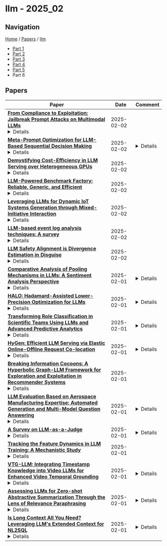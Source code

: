 # llm - 2025_02

## Navigation

[Home](https://lixin97.github.io/arXivRadar) / [Papers](https://lixin97.github.io/arXivRadar/papers) / [llm](https://lixin97.github.io/arXivRadar/papers/llm)

- [Part 1](papers_1.md)
- [Part 2](papers_2.md)
- [Part 3](papers_3.md)
- [Part 4](papers_4.md)
- [Part 5](papers_5.md)
- Part 6

## Papers

| **Paper** | **Date** | **Comment** |
| --- | --- | --- |
| **[From Compliance to Exploitation: Jailbreak Prompt Attacks on Multimodal LLMs](http://arxiv.org/abs/2502.00735v1)**<details>Large Language Models (LLMs) have seen widespread applications across various domains due to their growing ability to process diverse types of input data, including text, audio, image and video. While LLMs have demonstrated outstanding performance in understanding and generating contexts for different scenarios, they are vulnerable to prompt-based attacks, which are mostly via text input. In this paper, we introduce the first voice-based jailbreak attack against multimodal LLMs, termed as Flanking Attack, which can process different types of input simultaneously towards the multimodal LLMs. Our work is motivated by recent advancements in monolingual voice-driven large language models, which have introduced new attack surfaces beyond traditional text-based vulnerabilities for LLMs. To investigate these risks, we examine the frontier multimodal LLMs, which can be accessed via different types of inputs such as audio input, focusing on how adversarial prompts can bypass its defense mechanisms. We propose a novel strategy, in which the disallowed prompt is flanked by benign, narrative-driven prompts. It is integrated in the Flanking Attack which attempts to humanizes the interaction context and execute the attack through a fictional setting. To better evaluate the attack performance, we present a semi-automated self-assessment framework for policy violation detection. We demonstrate that Flank Attack is capable of manipulating state-of-the-art LLMs into generating misaligned and forbidden outputs, which achieves an average attack success rate ranging from 0.67 to 0.93 across seven forbidden scenarios. These findings highlight both the potency of prompt-based obfuscation in voice-enabled contexts and the limitations of current LLMs' moderation safeguards and the urgent need for advanced defense strategies to address the challenges posed by evolving, context-rich attacks.</details> | 2025-02-02 |  |
| **[Meta-Prompt Optimization for LLM-Based Sequential Decision Making](http://arxiv.org/abs/2502.00728v1)**<details>Large language models (LLMs) have recently been employed as agents to solve sequential decision-making tasks such as Bayesian optimization and multi-armed bandits (MAB). These works usually adopt an LLM for sequential action selection by providing it with a fixed, manually designed meta-prompt. However, numerous previous works have found that the prompt has a significant impact on the performance of the LLM, which calls for a method to automatically optimize the meta-prompt for LLM-based agents. Unfortunately, the non-stationarity in the reward observations during LLM-based sequential decision-making makes meta-prompt optimization highly challenging. To address this challenge, we draw inspirations from adversarial bandit algorithms, which are inherently capable of handling non-stationary reward observations. Building on this foundation, we propose our EXPonential-weight algorithm for prompt Optimization} (EXPO) to automatically optimize the task description and meta-instruction in the meta-prompt for LLM-based agents. We also extend EXPO to additionally optimize the exemplars (i.e., history of interactions) in the meta-prompt to further enhance the performance, hence introducing our EXPO-ES algorithm. We use extensive experiments to show that our algorithms significantly improve the performance of LLM-based sequential decision-making.</details> | 2025-02-02 | <details>Preprin</details> |
| **[Demystifying Cost-Efficiency in LLM Serving over Heterogeneous GPUs](http://arxiv.org/abs/2502.00722v1)**<details>Recent advancements in Large Language Models (LLMs) have led to increasingly diverse requests, accompanied with varying resource (compute and memory) demands to serve them. However, this in turn degrades the cost-efficiency of LLM serving as common practices primarily rely on homogeneous GPU resources. In response to this problem, this work conducts a thorough study about serving LLMs over heterogeneous GPU resources on cloud platforms. The rationale is that different GPU types exhibit distinct compute and memory characteristics, aligning well with the divergent resource demands of diverse requests. Particularly, through comprehensive benchmarking, we discover that the cost-efficiency of LLM serving can be substantially optimized by meticulously determining GPU composition, deployment configurations, and workload assignments. Subsequently, we design a scheduling algorithm via mixed-integer linear programming, aiming at deducing the most cost-efficient serving plan under the constraints of price budget and real-time GPU availability. Remarkably, our approach effectively outperforms homogeneous and heterogeneous baselines under a wide array of scenarios, covering diverse workload traces, varying GPU availablilities, and multi-model serving. This casts new light on more accessible and efficient LLM serving over heterogeneous cloud resources.</details> | 2025-02-02 |  |
| **[LLM-Powered Benchmark Factory: Reliable, Generic, and Efficient](http://arxiv.org/abs/2502.01683v1)**<details>The rapid advancement of large language models (LLMs) has led to a surge in both model supply and application demands. To facilitate effective matching between them, reliable, generic and efficient benchmark generators are widely needed. However, human annotators are constrained by inefficiency, and current LLM benchmark generators not only lack generalizability but also struggle with limited reliability, as they lack a comprehensive evaluation framework for validation and optimization. To fill this gap, we first propose an automated and unbiased evaluation framework, structured around four dimensions and ten criteria. Under this framework, we carefully analyze the advantages and weaknesses of directly prompting LLMs as generic benchmark generators. To enhance the reliability, we introduce a series of methods to address the identified weaknesses and integrate them as BenchMaker. Experiments across multiple LLMs and tasks confirm that BenchMaker achieves superior or comparable performance to human-annotated benchmarks on all metrics, highlighting its generalizability and reliability. More importantly, it delivers highly consistent evaluation results across 12 LLMs (0.967 Pearson correlation against MMLU-Pro), while taking only $0.005 and 0.38 minutes per sample.</details> | 2025-02-02 |  |
| **[Leveraging LLMs for Dynamic IoT Systems Generation through Mixed-Initiative Interaction](http://arxiv.org/abs/2502.00689v1)**<details>IoT systems face significant challenges in adapting to user needs, which are often under-specified and evolve with changing environmental contexts. To address these complexities, users should be able to explore possibilities, while IoT systems must learn and support users in the process of providing proper services, e.g., to serve novel experiences. The IoT-Together paradigm aims to meet this demand through the Mixed-Initiative Interaction (MII) paradigm that facilitates a collaborative synergy between users and IoT systems, enabling the co-creation of intelligent and adaptive solutions that are precisely aligned with user-defined goals. This work advances IoT-Together by integrating Large Language Models (LLMs) into its architecture. Our approach enables intelligent goal interpretation through a multi-pass dialogue framework and dynamic service generation at runtime according to user needs. To demonstrate the efficacy of our methodology, we design and implement the system in the context of a smart city tourism case study. We evaluate the system's performance using agent-based simulation and user studies. Results indicate efficient and accurate service identification and high adaptation quality. The empirical evidence indicates that the integration of Large Language Models (LLMs) into IoT architectures can significantly enhance the architectural adaptability of the system while ensuring real-world usability.</details> | 2025-02-02 |  |
| **[LLM-based event log analysis techniques: A survey](http://arxiv.org/abs/2502.00677v1)**<details>Event log analysis is an important task that security professionals undertake. Event logs record key information on activities that occur on computing devices, and due to the substantial number of events generated, they consume a large amount of time and resources to analyse. This demanding and repetitive task is also prone to errors. To address these concerns, researchers have developed automated techniques to improve the event log analysis process. Large Language Models (LLMs) have recently demonstrated the ability to successfully perform a wide range of tasks that individuals would usually partake in, to high standards, and at a pace and degree of complexity that outperform humans. Due to this, researchers are rapidly investigating the use of LLMs for event log analysis. This includes fine-tuning, Retrieval-Augmented Generation (RAG) and in-context learning, which affect performance. These works demonstrate good progress, yet there is a need to understand the developing body of knowledge, identify commonalities between works, and identify key challenges and potential solutions to further developments in this domain. This paper aims to survey LLM-based event log analysis techniques, providing readers with an in-depth overview of the domain, gaps identified in previous research, and concluding with potential avenues to explore in future.</details> | 2025-02-02 |  |
| **[LLM Safety Alignment is Divergence Estimation in Disguise](http://arxiv.org/abs/2502.00657v1)**<details>We propose a theoretical framework demonstrating that popular Large Language Model (LLM) alignment methods, including Reinforcement Learning from Human Feedback (RLHF) and alternatives, fundamentally function as divergence estimators between aligned (preferred or safe) and unaligned (less-preferred or harmful) distributions. This explains the separation phenomenon between safe and harmful prompts in the model hidden representation after alignment. Inspired by the theoretical results, we identify that some alignment methods are better than others in terms of separation and, introduce a new method, KLDO, and further demonstrate the implication of our theories. We advocate for compliance-refusal datasets over preference datasets to enhance safety alignment, supported by both theoretical reasoning and empirical evidence. Additionally, to quantify safety separation, we leverage a distance metric in the representation space and statistically validate its efficacy as a statistical significant indicator of LLM resilience against jailbreak attacks.</details> | 2025-02-02 |  |
| **[Comparative Analysis of Pooling Mechanisms in LLMs: A Sentiment Analysis Perspective](http://arxiv.org/abs/2411.14654v3)**<details>Large Language Models (LLMs) have revolutionized natural language processing (NLP) by delivering state-of-the-art performance across a variety of tasks. Among these, Transformer-based models like BERT and GPT rely on pooling layers to aggregate token-level embeddings into sentence-level representations. Common pooling mechanisms such as Mean, Max, and Weighted Sum play a pivotal role in this aggregation process. Despite their widespread use, the comparative performance of these strategies on different LLM architectures remains underexplored. To address this gap, this paper investigates the effects of these pooling mechanisms on two prominent LLM families -- BERT and GPT, in the context of sentence-level sentiment analysis. Comprehensive experiments reveal that each pooling mechanism exhibits unique strengths and weaknesses depending on the task's specific requirements. Our findings underline the importance of selecting pooling methods tailored to the demands of particular applications, prompting a re-evaluation of common assumptions regarding pooling operations. By offering actionable insights, this study contributes to the optimization of LLM-based models for downstream tasks.</details> | 2025-02-01 | <details>Accepted to ISMSI'25</details> |
| **[HALO: Hadamard-Assisted Lower-Precision Optimization for LLMs](http://arxiv.org/abs/2501.02625v2)**<details>Quantized training of Large Language Models (LLMs) remains an open challenge, as maintaining accuracy while performing all matrix multiplications in low precision has proven difficult. This is particularly the case when fine-tuning pre-trained models, which can have large weight and activation outlier values that make lower-precision optimization difficult. To address this, we present HALO, a novel quantization-aware training approach for Transformers that enables accurate and efficient low-precision training by combining 1) strategic placement of Hadamard rotations in both forward and backward passes, which mitigate outliers, 2) high-performance kernel support, and 3) FSDP integration for low-precision communication. Our approach ensures that all large matrix multiplications during the forward and backward passes are executed in lower precision. Applied to LLAMA-family models, HALO achieves near-full-precision-equivalent results during fine-tuning on various tasks, while delivering up to 1.41x end-to-end speedup for full fine-tuning on RTX 4090 GPUs. HALO efficiently supports both standard and parameterefficient fine-tuning (PEFT). Our results demonstrate the first practical approach to fully quantized LLM fine-tuning that maintains accuracy in 8-bit precision, while delivering performance benefits. Code is available at \url{https://github.com/IST-DASLab/HALO}.</details> | 2025-02-01 | <details>13 pages, 6 figur</details> |
| **[Transforming Role Classification in Scientific Teams Using LLMs and Advanced Predictive Analytics](http://arxiv.org/abs/2501.07267v2)**<details>Scientific team dynamics are critical in determining the nature and impact of research outputs. However, existing methods for classifying author roles based on self-reports and clustering lack comprehensive contextual analysis of contributions. Thus, we present a transformative approach to classifying author roles in scientific teams using advanced large language models (LLMs), which offers a more refined analysis compared to traditional clustering methods. Specifically, we seek to complement and enhance these traditional methods by utilizing open source and proprietary LLMs, such as GPT-4, Llama3 70B, Llama2 70B, and Mistral 7x8B, for role classification. Utilizing few-shot prompting, we categorize author roles and demonstrate that GPT-4 outperforms other models across multiple categories, surpassing traditional approaches such as XGBoost and BERT. Our methodology also includes building a predictive deep learning model using 10 features. By training this model on a dataset derived from the OpenAlex database, which provides detailed metadata on academic publications -- such as author-publication history, author affiliation, research topics, and citation counts -- we achieve an F1 score of 0.76, demonstrating robust classification of author roles.</details> | 2025-02-01 | <details>16 pages, 5 figures, 3 tab</details> |
| **[HyGen: Efficient LLM Serving via Elastic Online-Offline Request Co-location](http://arxiv.org/abs/2501.14808v2)**<details>Large language models (LLMs) have facilitated a wide range of applications with distinct service-level objectives (SLOs), from latency-sensitive online tasks like interactive chatbots to throughput-oriented offline workloads like document summarization. The existing deployment model, which dedicates machines to each workload, simplifies SLO management but often leads to poor resource utilization. This paper introduces HyGen, an interference-aware LLM serving system that enables efficient co-location of online and offline workloads while preserving latency requirements. HyGen incorporates two key innovations: (1) performance control mechanisms, including a latency predictor to estimate batch execution time and an SLO-aware profiler to quantify latency interference, and (2) SLO-aware offline scheduling policies that maximize serving throughput and prevent starvation, without compromising online serving latency. Our evaluation on production workloads shows that HyGen achieves up to 3.87x overall throughput and 5.84x offline throughput gains over online and hybrid serving baselines, respectively, while strictly satisfying latency SLOs.</details> | 2025-02-01 | <details>15 pages, 16 figur</details> |
| **[Breaking Information Cocoons: A Hyperbolic Graph-LLM Framework for Exploration and Exploitation in Recommender Systems](http://arxiv.org/abs/2411.13865v2)**<details>Modern recommender systems often create information cocoons, restricting users' exposure to diverse content. A key challenge lies in balancing content exploration and exploitation while allowing users to adjust their recommendation preferences. Intuitively, this balance can be modeled as a tree-structured representation, where depth search facilitates exploitation and breadth search enables exploration. However, existing approaches face two fundamental limitations: Euclidean methods struggle to capture hierarchical structures, while hyperbolic methods, despite their superior hierarchical modeling, lack semantic understanding of user and item profiles and fail to provide a principled mechanism for balancing exploration and exploitation. To address these challenges, we propose HERec, a hyperbolic graph-LLM framework that effectively balances exploration and exploitation in recommender systems. Our framework introduces two key innovations: (1) a hierarchical-aware graph-LLM mechanism that jointly aligns textual descriptions with user-item collaborative information in hyperbolic space, and (2) a hierarchical representation structure that enables user-adjustable exploration-exploitation trade-offs. Extensive experiments demonstrate that HERec consistently outperforms both Euclidean and hyperbolic baselines, achieving up to 5.49% improvement in utility metrics and 11.39% increase in diversity metrics, effectively mitigating information cocoons. We open-source our model implementation at https://github.com/Martin-qyma/HERec.</details> | 2025-02-01 |  |
| **[LLM Evaluation Based on Aerospace Manufacturing Expertise: Automated Generation and Multi-Model Question Answering](http://arxiv.org/abs/2501.17183v2)**<details>Aerospace manufacturing demands exceptionally high precision in technical parameters. The remarkable performance of Large Language Models (LLMs), such as GPT-4 and QWen, in Natural Language Processing has sparked industry interest in their application to tasks including process design, material selection, and tool information retrieval. However, LLMs are prone to generating "hallucinations" in specialized domains, producing inaccurate or false information that poses significant risks to the quality of aerospace products and flight safety. This paper introduces a set of evaluation metrics tailored for LLMs in aerospace manufacturing, aiming to assess their accuracy by analyzing their performance in answering questions grounded in professional knowledge. Firstly, key information is extracted through in-depth textual analysis of classic aerospace manufacturing textbooks and guidelines. Subsequently, utilizing LLM generation techniques, we meticulously construct multiple-choice questions with multiple correct answers of varying difficulty. Following this, different LLM models are employed to answer these questions, and their accuracy is recorded. Experimental results demonstrate that the capabilities of LLMs in aerospace professional knowledge are in urgent need of improvement. This study provides a theoretical foundation and practical guidance for the application of LLMs in aerospace manufacturing, addressing a critical gap in the field.</details> | 2025-02-01 | <details>conference paper</details> |
| **[A Survey on LLM-as-a-Judge](http://arxiv.org/abs/2411.15594v4)**<details>Accurate and consistent evaluation is crucial for decision-making across numerous fields, yet it remains a challenging task due to inherent subjectivity, variability, and scale. Large Language Models (LLMs) have achieved remarkable success across diverse domains, leading to the emergence of "LLM-as-a-Judge," where LLMs are employed as evaluators for complex tasks. With their ability to process diverse data types and provide scalable, cost-effective, and consistent assessments, LLMs present a compelling alternative to traditional expert-driven evaluations. However, ensuring the reliability of LLM-as-a-Judge systems remains a significant challenge that requires careful design and standardization. This paper provides a comprehensive survey of LLM-as-a-Judge, addressing the core question: How can reliable LLM-as-a-Judge systems be built? We explore strategies to enhance reliability, including improving consistency, mitigating biases, and adapting to diverse assessment scenarios. Additionally, we propose methodologies for evaluating the reliability of LLM-as-a-Judge systems, supported by a novel benchmark designed for this purpose. To advance the development and real-world deployment of LLM-as-a-Judge systems, we also discussed practical applications, challenges, and future directions. This survey serves as a foundational reference for researchers and practitioners in this rapidly evolving field.</details> | 2025-02-01 | <details>Corrected typos & more discussion on reasoning models 33 pages, 9 figures. arXiv admin note: text overlap with arXiv:2310.05470 by other author</details> |
| **[Tracking the Feature Dynamics in LLM Training: A Mechanistic Study](http://arxiv.org/abs/2412.17626v2)**<details>Understanding training dynamics and feature evolution is crucial for the mechanistic interpretability of large language models (LLMs). Although sparse autoencoders (SAEs) have been used to identify features within LLMs, a clear picture of how these features evolve during training remains elusive. In this study, we: (1) introduce SAE-Track, a novel method to efficiently obtain a continual series of SAEs; (2) mechanistically investigate feature formation and develop a progress measure for it ; and (3) analyze and visualize feature drift during training. Our work provides new insights into the dynamics of features in LLMs, enhancing our understanding of training mechanisms and feature evolution.</details> | 2025-02-01 |  |
| **[VTG-LLM: Integrating Timestamp Knowledge into Video LLMs for Enhanced Video Temporal Grounding](http://arxiv.org/abs/2405.13382v3)**<details>Video Temporal Grounding (VTG) strives to accurately pinpoint event timestamps in a specific video using linguistic queries, significantly impacting downstream tasks like video browsing and editing. Unlike traditional task-specific models, Video Large Language Models (video LLMs) can handle multiple tasks concurrently in a zero-shot manner. Consequently, exploring the application of video LLMs for VTG tasks has become a burgeoning research area. However, despite considerable advancements in video content understanding, video LLMs often struggle to accurately pinpoint timestamps within videos, limiting their effectiveness in VTG tasks. To address this, we introduce VTG-LLM, a model designed to enhance video LLMs' timestamp localization abilities. Our approach includes: (1) effectively integrating timestamp knowledge into visual tokens; (2) incorporating absolute-time tokens to manage timestamp knowledge without concept shifts; and (3) introducing a lightweight, high-performance, slot-based token compression technique designed to accommodate the demands of a large number of frames to be sampled for VTG tasks. Additionally, we present VTG-IT-120K, a collection of publicly available VTG datasets that we have re-annotated to improve upon low-quality annotations. Our comprehensive experiments demonstrate the superior performance of VTG-LLM in comparison to other video LLM methods across a variety of VTG tasks.</details> | 2025-02-01 | <details>AAAI 2025</details> |
| **[Assessing LLMs for Zero-shot Abstractive Summarization Through the Lens of Relevance Paraphrasing](http://arxiv.org/abs/2406.03993v2)**<details>Large Language Models (LLMs) have achieved state-of-the-art performance at zero-shot generation of abstractive summaries for given articles. However, little is known about the robustness of such a process of zero-shot summarization. To bridge this gap, we propose relevance paraphrasing, a simple strategy that can be used to measure the robustness of LLMs as summarizers. The relevance paraphrasing approach identifies the most relevant sentences that contribute to generating an ideal summary, and then paraphrases these inputs to obtain a minimally perturbed dataset. Then, by evaluating model performance for summarization on both the original and perturbed datasets, we can assess the LLM's one aspect of robustness. We conduct extensive experiments with relevance paraphrasing on 4 diverse datasets, as well as 4 LLMs of different sizes (GPT-3.5-Turbo, Llama-2-13B, Mistral-7B, and Dolly-v2-7B). Our results indicate that LLMs are not consistent summarizers for the minimally perturbed articles, necessitating further improvements.</details> | 2025-02-01 | <details>Accepted to NAACL 2025 Finding</details> |
| **[Is Long Context All You Need? Leveraging LLM's Extended Context for NL2SQL](http://arxiv.org/abs/2501.12372v2)**<details>Large Language Models (LLMs) have demonstrated impressive capabilities across a range of natural language processing tasks. In particular, improvements in reasoning abilities and the expansion of context windows have opened new avenues for leveraging these powerful models. NL2SQL is challenging in that the natural language question is inherently ambiguous, while the SQL generation requires a precise understanding of complex data schema and semantics. One approach to this semantic ambiguous problem is to provide more and sufficient contextual information. In this work, we explore the performance and the latency trade-offs of the extended context window (a.k.a., long context) offered by Google's state-of-the-art LLM (\textit{gemini-1.5-pro}). We study the impact of various contextual information, including column example values, question and SQL query pairs, user-provided hints, SQL documentation, and schema. To the best of our knowledge, this is the first work to study how the extended context window and extra contextual information can help NL2SQL generation with respect to both accuracy and latency cost. We show that long context LLMs are robust and do not get lost in the extended contextual information. Additionally, our long-context NL2SQL pipeline based on Google's \textit{gemini-pro-1.5} achieve strong performances on various benchmark datasets without finetuning and expensive self-consistency based techniques.</details> | 2025-02-01 | <details>14 pages, 7 figur</details> |
